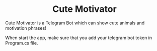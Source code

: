 <h1 align="center">Cute Motivator</h1>
<p>Cute Motivator is a Telegram Bot which can show cute animals and motivation phrases!<p>
<p>When start the app, make sure that you add your telegram bot token in Program.cs file.</p>
